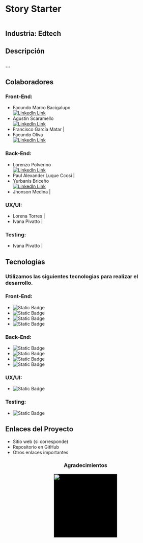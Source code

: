 # Story Starter
<p align="center">
  <img src="" alt="">
</p>


## Industria: Edtech


## Descripción
### ...


## Colaboradores
### Front-End:
- Facundo Marco Bacigalupo <br /> [ ![](https://img.shields.io/badge/linkedin%20-%230077B5.svg?&style=for-the-badge&logo=linkedin&logoColor=white 'LinkedIn Link')](https://www.linkedin.com/in/facundolucasmarco/)
- Agustin Scaramello <br /> [ ![](https://img.shields.io/badge/linkedin%20-%230077B5.svg?&style=for-the-badge&logo=linkedin&logoColor=white 'LinkedIn Link')](https://www.linkedin.com/in/agustin-scaramello/)
- Francisco García Matar |
- Facundo Oliva <br /> [ ![](https://img.shields.io/badge/linkedin%20-%230077B5.svg?&style=for-the-badge&logo=linkedin&logoColor=white 'LinkedIn Link')](https://www.linkedin.com/in/facundo-oliva-0999bb252/)

### Back-End:
- Lorenzo Polverino <br /> [ ![](https://img.shields.io/badge/linkedin%20-%230077B5.svg?&style=for-the-badge&logo=linkedin&logoColor=white 'LinkedIn Link')](https://www.linkedin.com/in/lorenzopolveirno/)
- Paul Alexander Luque Ccosi |
- Yurbanis Briceño <br /> [ ![](https://img.shields.io/badge/linkedin%20-%230077B5.svg?&style=for-the-badge&logo=linkedin&logoColor=white 'LinkedIn Link')](https://www.linkedin.com/in/yurbanis-brice%C3%B1o-lara/)
- Jhonson Medina |

### UX/UI:
- Lorena Torres |
- Ivana Pivatto |

### Testing:
- Ivana Pivatto |


## Tecnologías
### Utilizamos las siguientes tecnologias para realizar el desarrollo.
### Front-End:
- ![Static Badge](https://img.shields.io/badge/ReactJS-black?logo=REACT)
- ![Static Badge](https://img.shields.io/badge/Redux-black?logo=redux)
- ![Static Badge](https://img.shields.io/badge/Css-black?logo=css3)
- ![Static Badge](https://img.shields.io/badge/Vite-black?logo=vite)

### Back-End:
- ![Static Badge](https://img.shields.io/badge/NodeJs-black?logo=nodedotjs)
- ![Static Badge](https://img.shields.io/badge/Express-black?logo=express)
- ![Static Badge](https://img.shields.io/badge/Passport-black?logo=passport)
- ![Static Badge](https://img.shields.io/badge/PostgreSQL-black?logo=postgresql)

### UX/UI:
- ![Static Badge](https://img.shields.io/badge/Figma-black?logo=figma)

### Testing:
- ![Static Badge](https://img.shields.io/badge/Excel-black?logo=microsoftexcel)


## Enlaces del Proyecto
- Sitio web (si corresponde)
- Repositorio en GitHub
- Otros enlaces importantes


<div align='center'>
<h3>Agradecimientos</h3>
  <a href="https://www.nocountry.tech/" target="_blank">
    <img style='background-color:black;' src="https://encrypted-tbn0.gstatic.com/images?q=tbn:ANd9GcQsukYB3HL90LSwYv_RIR2O2OlCV8Sbkx2eNHv8nRvOu8L16FxLQ0nPzY02wQ_BJOfQZw&usqp=CAU" width="200">
  </a>
</div>